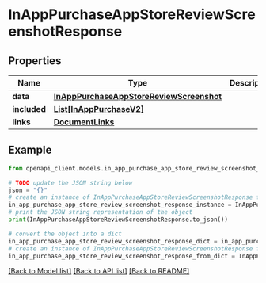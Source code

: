 # InAppPurchaseAppStoreReviewScreenshotResponse


## Properties

Name | Type | Description | Notes
------------ | ------------- | ------------- | -------------
**data** | [**InAppPurchaseAppStoreReviewScreenshot**](InAppPurchaseAppStoreReviewScreenshot.md) |  | 
**included** | [**List[InAppPurchaseV2]**](InAppPurchaseV2.md) |  | [optional] 
**links** | [**DocumentLinks**](DocumentLinks.md) |  | 

## Example

```python
from openapi_client.models.in_app_purchase_app_store_review_screenshot_response import InAppPurchaseAppStoreReviewScreenshotResponse

# TODO update the JSON string below
json = "{}"
# create an instance of InAppPurchaseAppStoreReviewScreenshotResponse from a JSON string
in_app_purchase_app_store_review_screenshot_response_instance = InAppPurchaseAppStoreReviewScreenshotResponse.from_json(json)
# print the JSON string representation of the object
print(InAppPurchaseAppStoreReviewScreenshotResponse.to_json())

# convert the object into a dict
in_app_purchase_app_store_review_screenshot_response_dict = in_app_purchase_app_store_review_screenshot_response_instance.to_dict()
# create an instance of InAppPurchaseAppStoreReviewScreenshotResponse from a dict
in_app_purchase_app_store_review_screenshot_response_from_dict = InAppPurchaseAppStoreReviewScreenshotResponse.from_dict(in_app_purchase_app_store_review_screenshot_response_dict)
```
[[Back to Model list]](../README.md#documentation-for-models) [[Back to API list]](../README.md#documentation-for-api-endpoints) [[Back to README]](../README.md)


